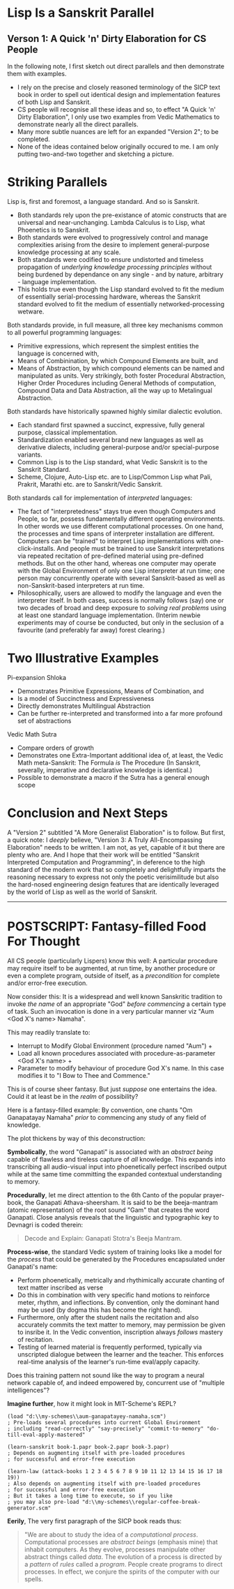 Lisp Is a Sanskrit Parallel
==========
Verson 1: A Quick 'n' Dirty Elaboration for CS People
----------

In the following note, I first sketch out direct parallels and then demonstrate them with examples.
 * I rely on the precise and closely reasoned terminology of the SICP text book in order to spell out identical design and implementation features of both Lisp and Sanskrit.
 * CS people will recognise all these ideas and so, to effect "A Quick 'n' Dirty Elaboration", I only use two examples from Vedic Mathematics to demonstrate nearly all the direct parallels.
 * Many more subtle nuances are left for an expanded "Version 2"; to be completed.
 * None of the ideas contained below originally occured to me. I am only putting two-and-two together and sketching a picture.

# Striking Parallels

Lisp is, first and foremost, a language standard. And so is Sanskrit.
 * Both standards rely upon the pre-existance of atomic constructs that are universal and near-unchanging. Lambda Calculus is to Lisp, what Phoenetics is to Sanskrit.
 * Both standards were evolved to progressively control and manage complexities arising from the desire to implement general-purpose knowledge processing at any scale.
 * Both standards were codified to ensure undistorted and timeless propagation of _underlying knowledge processing principles_ without being burdened by dependance on any single - and by nature, arbitrary - language implementation.
 * This holds true even though the Lisp standard evolved to fit the medium of essentially serial-processing hardware, whereas the Sanskrit standard evolved to fit the medium of essentially networked-processing wetware.

Both standards provide, in full measure, all three key mechanisms common to all powerful programming languages:
 * Primitive expressions, which represent the simplest entities the language is concerned with,
 * Means of Combinination, by which Compound Elements are built, and
 * Means of Abstraction, by which compound elements can be named and manipulated as units. Very strikingly, both foster Procedural Abstraction, Higher Order Procedures including General Methods of computation, Compound Data and Data Abstraction, all the way up to Metalingual Abstraction.

Both standards have historically spawned highly similar dialectic evolution.
 * Each standard first spawned a succinct, expressive, fully general purpose, classical implementation.
 * Standardization enabled several brand new languages as well as derivative dialects, including general-purpose and/or special-purpose variants.
 * Common Lisp is to the Lisp standard, what Vedic Sanskrit is to the Sanskrit Standard. 
 * Scheme, Clojure, Auto-Lisp etc. are to Lisp/Common Lisp what Pali, Prakrit, Marathi etc. are to Sanskrit/Vedic Sanskrit.

Both standards call for implementation of _interpreted_ languages:
 * The fact of "interpretedness" stays true even though Computers and People, so far, possess fundamentally different operating environments. In other words we use different computational processes. On one hand, the processes and time spans of interpreter installation are different. Computers can be "trained" to interpret Lisp implementations with one-click-installs. And people must be trained to use Sanskrit interpretations via repeated recitation of pre-defined material using pre-defined methods. But on the other hand, whereas one computer may operate with the Global Environment of only one Lisp interpreter at run time; one person may concurrently operate with several Sanskrit-based as well as non-Sanskrit-based interpreters at run time.
 * Philosophically, users are allowed to modify the language and even the interpreter itself. In both cases, success is normally follows (say) one or two decades of broad and deep exposure to _solving real problems_ using at least one standard language implementation. (Interim newbie experiments may of course be conducted, but only in the seclusion of a favourite (and preferably far away) forest clearing.)

# Two Illustrative Examples

Pi-expansion Shloka
 * Demonstrates Primitive Expressions, Means of Combination, and 
 * Is a model of Succinctness and Expressiveness
 * Directly demonstrates Multilingual Abstraction
 * Can be further re-interpreted and transformed into a far more profound set of abstractions

Vedic Math Sutra
 * Compare orders of growth
 * Demonstrates one Extra-Important additional idea of, at least, the Vedic Math meta-Sanskrit: The Formula _is_ The Procedure (In Sanskrit, severally, imperative and declarative knowledge is identical.)
 * Possible to demonstrate a macro if the Sutra has a general enough scope

# Conclusion and Next Steps

A "Version 2" subtitled "A More Generalist Elaboration" is to follow. But first, a quick note: 
I _deeply_ believe, "Version 3: A Truly All-Encompassing Elaboration" needs to be written. I am not, as yet, capable of it but there are plenty who are. And I hope that their work will be entitled "Sanskrit Interpreted Computation and Programming", in deference to the high standard of the modern work that so completely and delightfully imparts the reasoning necessary to express not only the poetic verisimilitude but also the hard-nosed engineering design features that are identically leveraged by the world of Lisp as well as the world of Sanskrit.

----------------------------------------------------------------------------------------------------------

# POSTSCRIPT: Fantasy-filled Food For Thought

All CS people (particularly Lispers) know this well:
A particular procedure may require itself to be augmented, at run time, by another procedure or even a complete program, outside of itself, as a _precondition_ for complete and/or error-free execution.

Now consider this: 
It is a widespread and well known Sanskritic tradition to invoke _the name_ of an appropriate "God" _before commencing_ a certain type of task. Such an invocation is done in a very particular manner viz "Aum <God X's name> Namaha". 

This may readily translate to: 
 * Interrupt to Modify Global Environment (procedure named "Aum") + 
 * Load all known procedures associated with procedure-as-parameter <God X's name> + 
 * Parameter to modify behaviour of procedure God X's name. In this case <Namaha> modifies it to "I Bow to Thee and Commence."

This is of course sheer fantasy. But just _suppose_ one entertains the idea. Could it at least be in the _realm_ of possibility?

Here is a fantasy-filled example:
By convention, one chants "Om Ganapatayay Namaha" _prior_ to commencing any study of any field of knowledge.

The plot thickens by way of this deconstruction:

**Symbolically**, the word "Ganapati" is associated with an _abstract being_ capable of flawless and tireless capture of _all_ knowledge. This expands into transcribing all audio-visual input into phoenetically perfect inscribed output while at the same time committing the expanded contextual understanding to memory.

**Procedurally**, let me direct attention to the 6th Canto of the popular prayer-book, the Ganapati Athava-sheersham. It is said to be the beeja-mantram (atomic representation) of the root sound "Gam" that creates the word Ganapati. Close analysis reveals that the linguistic and typographic key to Devnagri is coded therein:

 > Decode and Explain: Ganapati Stotra's Beeja Mantram.

**Process-wise**, the standard Vedic system of training looks like a model for the _process_ that could be generated by the Procedures encapsulated under Ganapati's name:
 * Perform phoenetically, metrically and rhythimically accurate chanting of text matter inscribed as verse
 * Do this in combination with very specific hand motions to reinforce meter, rhythm, and inflections. By convention, only the dominant hand may be used (by dogma this has become the right hand).
 * Furthermore, only after the student nails the recitation and also accurately commits the text matter to memory, may permission be given to insribe it. In the Vedic convention, inscription always _follows_ mastery of recitation.
 * Testing of learned material is frequently performed, typically via unscripted dialogue between the learner and the teacher. This enforces real-time analysis of the learner's run-time eval/apply capacity.

Does this training pattern not sound like the way to program a neural network capable of, and indeed empowered by, concurrent use of "multiple intelligences"?
 
**Imagine further**, how it might look in MIT-Scheme's REPL?

	(load "d:\\my-schemes\\aum-ganapatayey-namaha.scm")
	; Pre-loads several procedures into current Global Environment
	; including "read-correctly" "say-precisely" "commit-to-memory" "do-till-eval-apply-mastered"

	(learn-sanskrit book-1.papr book-2.papr book-3.papr)
	; Depends on augmenting itself with pre-loaded procedures 
	; for successful and error-free execution

	(learn-law (attack-books 1 2 3 4 5 6 7 8 9 10 11 12 13 14 15 16 17 18 19))
	; Also depends on augmenting itself with pre-loaded procedures 
	; for successful and error-free execution
	; But it takes a long time to execute, so if you like
	; you may also pre-load "d:\\my-schemes\\regular-coffee-break-generator.scm"

**Eerily**, The very first paragraph of the SICP book reads thus:
 > "We are about to study the idea of a _computational process_. Computational processes are _abstract beings_ (emphasis mine) that inhabit computers. As they evolve, processes manipulate other abstract things called _data_. The evolution of a process is directed by a _pattern_ of _rules_ called a _program_. People create programs to direct processes. In effect, we conjure the spirits of the computer with our spells.
